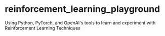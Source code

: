 # reinforcement_learning_playground
Using Python, PyTorch, and OpenAI's tools to learn and experiment with Reinforcement Learning Techniques
